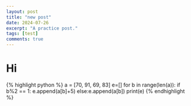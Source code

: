 ```yaml
---
layout: post
title: "new post"
date: 2024-07-26
excerpt: "A practice post."
tags: [test]
comments: true
---
```


# Hi

{% highlight python %}
a = [70, 91, 69, 83]
e=[]
for b in range(len(a)):
    if b%2 == 1:
        e.append(a[b]+5)
    else:e.append(a[b])
print(e)
{% endhighlight %}
